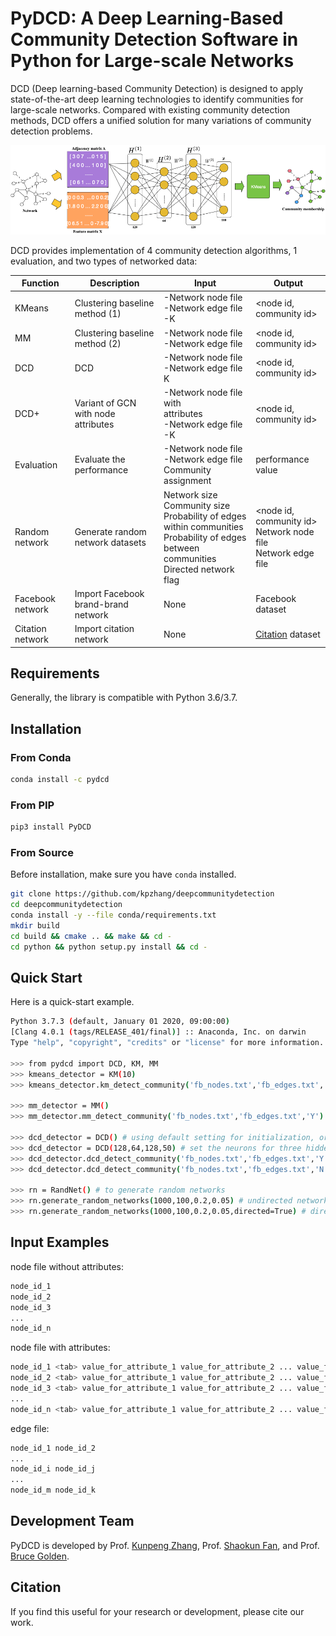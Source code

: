 
PyDCD: A Deep Learning-Based Community Detection Software in Python for Large-scale Networks
=========================================================

DCD (Deep learning-based Community Detection) is designed to apply state-of-the-art deep learning technologies to identify communities for large-scale networks. Compared with existing community detection methods, DCD offers a unified solution for many variations of community detection problems.  

![DCD logo](pics/framework.png)

DCD provides implementation of 4 community detection algorithms, 1 evaluation, and two types of networked data:


| Function      | Description       | Input | Output |
|------------|-------------------------------|-----------|---------|
| KMeans     | Clustering baseline method (1) | -Network node file <br/> -Network edge file <br/> -K | <node id, community id> |
| MM      | Clustering baseline method (2) | -Network node file <br/> -Network edge file | <node id, community id> |
| DCD     | DCD | -Network node file <br/> -Network edge file <br/> K | <node id, community id> |
| DCD+    | Variant of GCN with node attributes | -Network node file with <br />attributes <br/> -Network edge file <br/> -K | <node id, community id> |
| Evaluation | Evaluate the performance | -Network node file <br/> -Network edge file <br/> Community assignment | performance value|
| Random network | Generate random network datasets | Network size <br/> Community size <br/> Probability of edges within communities <br/> Probability of edges between communities <br/> Directed network flag | <node id, community id> <br/> Network node file <br/> Network edge file |
| Facebook network  | Import Facebook brand-brand network  | None| Facebook dataset |
| Citation network  | Import citation network  | None| [Citation] dataset |

[Citation]: https://snap.stanford.edu/data/cit-HepTh.html

<!--- Performance
------------

Performance comparison on four random networks. Note: numbers in parentheses are running time (seconds).

| Network size    | Community size  | K-Means | Modularity <br/> Maximization| DCD   |
|-----------------|-----------------|---------|------------------------|---------------|
| 100       | 10  | 0.561<br/>(0.07) | 0.922<br/>(0.01) |0.826<br/>(0.01)|
| 1,000     | 100 | 0.699<br/>(1.04) | 0.807<br/>(1.11) |0.935<br/>(0.11)|
| 10,000    | 100 | 0.726<br/>(199.90) | 0.633<br/>(338.82) |0.845<br/>(62.30)|
| 20,000    | 100 | 0.709<br/>(807.56) | 0.702<br/>(1666.59) |0.814<br/>(444.12)|


Performance comparison on two real-world networks. Note: numbers in parentheses are running time (seconds).

| Network   | Community size  | K-Means | Modularity <br/> Maximization| DCD  | DCD+|
|-----------------|-----------------|---------|------------------------|------|-----|
|       | 50  | 0.451<br/>(82.72) |  /   |0.503<br/>(38.46)| 0.532<br/>(39.01) |
|       | 100 | 0.427<br/>(103.91) |   /  |0.519<br/>(37.86)| 0.520<br/>(38.95) |
| Facebook <br/> weighted and undirected <br/>network with node attributes | 150 | 0.406<br/>(118.58) |   /  |0.532<br/>(37.87)| 0.525<br/>(38.92) |
|       | 200 | 0.383<br/>(144.77) |  /   |0.521<br/>(37.87)| 0.530<br/>(39.50)|
|       | 33(mm)| 0.464<br/>(75.47) |  0.516<br/>(64.70) |0.521<br/>(38.05)| 0.538<br/>(39.20) |
|       |       |   |   |   |   |
|       | 100 | 0.438<br/>(446.27) |  /   |0.897<br/>(216.36)||
|       | 200 | 0.447<br/>(596.94) |   /  |0.916<br/>(216.37)||
| Facebook <br/> weighted and undirected <br/>network with node attributes | 500 | 0.561<br/>(1096.14) |   /  |0.927<br/>(216.59)| No node attributes |
|       | 1,000 | 0.611<br/>(1843.03) |  /   |0.940<br/>(217.32)| |
|       | 2,078 (mm)  | 0.660<br/>(3219.14) |  0.790<br/>(715.26) |0.939<br/>(217.56)| |
-->

Requirements
------------

Generally, the library is compatible with Python 3.6/3.7.


Installation
------------

### From Conda ###

```bash
conda install -c pydcd
```

### From PIP ###

```bash
pip3 install PyDCD
```

### From Source ###

Before installation, make sure you have `conda` installed.

```bash
git clone https://github.com/kpzhang/deepcommunitydetection
cd deepcommunitydetection
conda install -y --file conda/requirements.txt
mkdir build
cd build && cmake .. && make && cd -
cd python && python setup.py install && cd -
```

Quick Start
-----------

Here is a quick-start example.

```bash
Python 3.7.3 (default, January 01 2020, 09:00:00) 
[Clang 4.0.1 (tags/RELEASE_401/final)] :: Anaconda, Inc. on darwin
Type "help", "copyright", "credits" or "license" for more information.

>>> from pydcd import DCD, KM, MM
>>> kmeans_detector = KM(10)
>>> kmeans_detector.km_detect_community('fb_nodes.txt','fb_edges.txt','N') # N means no evaluation

>>> mm_detector = MM()
>>> mm_detector.mm_detect_community('fb_nodes.txt','fb_edges.txt','Y') # Y means showing evaluation

>>> dcd_detector = DCD() # using default setting for initialization, or
>>> dcd_detector = DCD(128,64,128,50) # set the neurons for three hidden layers and the output dimension
>>> dcd_detector.dcd_detect_community('fb_nodes.txt','fb_edges.txt','Y','N') # Y means nodes having attributes
>>> dcd_detector.dcd_detect_community('fb_nodes.txt','fb_edges.txt','N','N') # The first N means nodes no attributes

>>> rn = RandNet() # to generate random networks
>>> rn.generate_random_networks(1000,100,0.2,0.05) # undirected network with 1000 nodes and 100 communities
>>> rn.generate_random_networks(1000,100,0.2,0.05,directed=True) # directed network with 1000 nodes and 100 communities

```

Input Examples
------------------

node file without attributes:

```bash
node_id_1
node_id_2
node_id_3
...
node_id_n
```

node file with attributes:

```bash
node_id_1 <tab> value_for_attribute_1 value_for_attribute_2 ... value_for_attribute_m
node_id_2 <tab> value_for_attribute_1 value_for_attribute_2 ... value_for_attribute_m
node_id_3 <tab> value_for_attribute_1 value_for_attribute_2 ... value_for_attribute_m
...
node_id_n <tab> value_for_attribute_1 value_for_attribute_2 ... value_for_attribute_m
```

edge file:

```bash
node_id_1 node_id_2
...
node_id_i node_id_j
...
node_id_m node_id_k
```

Development Team
----------------

PyDCD is developed by Prof. [Kunpeng Zhang], Prof. [Shaokun Fan], and Prof. [Bruce Golden].

[Kunpeng Zhang]: http://www.terpconnect.umd.edu/~kpzhang/
[Shaokun Fan]: https://business.oregonstate.edu/users/shaokun-fan
[Bruce Golden]: http://scholar.rhsmith.umd.edu/bgolden/home

Citation
--------

If you find this useful for your research or development, please cite our work.
